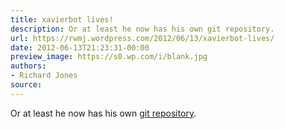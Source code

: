 ```yaml
---
title: xavierbot lives!
description: Or at least he now has his own git repository.
url: https://rwmj.wordpress.com/2012/06/13/xavierbot-lives/
date: 2012-06-13T21:23:31-00:00
preview_image: https://s0.wp.com/i/blank.jpg
authors:
- Richard Jones
source:
---
```


<p>Or at least he now has his own <a href="http://git.annexia.org/?p=xavierbot.git%3Ba=summary">git repository</a>.</p>

